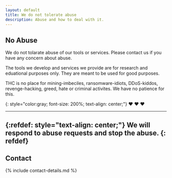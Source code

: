 ```yaml
---
layout: default
title: We do not tolerate abuse
description: Abuse and how to deal with it.
---
```


## No Abuse

We do not tolarate abuse of our tools or services. Please contact us if you have any concern about abuse.

The tools we develop and services we provide are for research and eduational purposes only. They are meant to be used for good purposes.

THC is no place for mining-imbeciles, ransomware-idiots, DDoS-kiddos, revenge-hacking, greed, hate or criminal activites. We have no patience for this.

{: style="color:gray; font-size: 200%; text-align: center;"}
❤️ ❤️ ❤️

---
{:refdef: style="text-align: center;"}
**We will respond to abuse requests and stop the abuse.**
{: refdef}
---

## Contact

{% include contact-details.md %}
